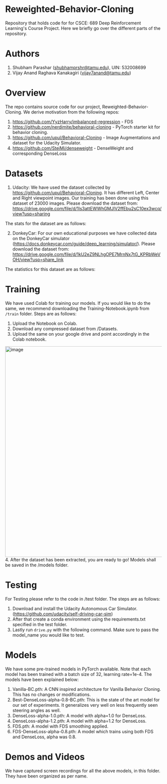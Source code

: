 # Reweighted-Behavior-Cloning
Repository that holds code for for CSCE: 689 Deep Reinforcement Learning's Course Project. Here we briefly go over the different parts of the repository.

# Authors
1. Shubham Parashar (shubhamprshr@tamu.edu), UIN: 532008699
2. Vijay Anand Raghava Kanakagiri (vijay7anand@tamu.edu)

# Overview
The repo contains source code for our project, Reweighted-Behavior-Cloning. We derive motivation from the following repos:
1. https://github.com/YyzHarry/imbalanced-regression - FDS
2. https://github.com/nerdimite/behavioral-cloning - PyTorch starter kit for behavior cloning.
3. https://github.com/upul/Behavioral-Cloning - Image Augmentations and dataset for the Udacity Simulator.
4. https://github.com/SteiMi/denseweight -  DenseWeight and corresponding DenseLoss

# Datasets
1. Udacity: We have used the dataset collected by https://github.com/upul/Behavioral-Cloning. It has different Left, Center and Right viewpoint images. Our training has been done using this dataset of 23000 images. Please download the dataset from: https://drive.google.com/file/d/1Is3attEWWhGMJlV2ffEbu2sC10ex3wcq/view?usp=sharing

The stats for the dataset are as follows:

2. DonkeyCar: For our own educational purposes we have collected data on the DonkeyCar simulator (https://docs.donkeycar.com/guide/deep_learning/simulator/). Please download the dataset from: 
https://drive.google.com/file/d/1kU2eZ9NLhgOPE7MrnNx7tG_KPRbWeVOH/view?usp=share_link

The statistics for this dataset are as follows:

# Training
We have used Colab for training our models. If you would like to do the same, we recommend downloading the Training-Notebook.ipynb from `/train` folder. 
Steps are as follows:
1. Upload the Notebook on Colab.
2. Download any compressed dataset from /Datasets.
3. Upload the same on your google drive and point accordingly in the Colab notebook.
<img width="677" alt="image" src="https://user-images.githubusercontent.com/113248148/205719301-bdea6227-2de1-4f1f-9b5f-8db0c197cd45.png">
4. After the dataset has been extracted, you are ready to go! Models shall be saved in the /models folder.

# Testing
For Testing please refer to the code in /test folder. The steps are as follows:
1. Download and install the Udacity Autonomous Car Simulator. (https://github.com/udacity/self-driving-car-sim)
2. After that create a conda environment using the requirements.txt specified in the test folder. 
3. Lastly run `drive.py` with the following command. Make sure to pass the model_name you would like to test.

# Models
We have some pre-trained models in PyTorch available. Note that each model has been trained with a batch size of 32, learning rate=1e-4. The models have been explained below:
1. Vanilla-BC.pth: A CNN inspired architecture for Vanilla Behavior Cloning. This has no changes or modifications.
2. Best-DenseLoss-alpha-0.8-BC.pth: This is the state of the art model for our set of experiments. It generalizes very well on less frequently seen steering angles as well.
3. DenseLoss-alpha-1.0.pth: A model with alpha=1.0 for DenseLoss.
4. DenseLoss-alpha-1.2.pth: A model with alpha=1.2 for DenseLoss.
5. FDS.pth: A model with FDS smoothing applied.
6. FDS-DenseLoss-alpha-0.8.pth: A model which trains using both FDS and DenseLoss, alpha was 0.8.

# Demos and Videos
We have captured screen recordings for all the above models, in this folder. They have been organized as per name.

